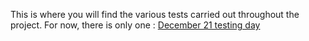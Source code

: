 This is where you will find the various tests carried out throughout the project. For now, there is only one : [December 21 testing day](2022-12-21_TestDay.md)


